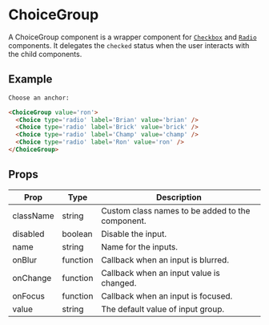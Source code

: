 # ChoiceGroup

A ChoiceGroup component is a wrapper component for [`Checkbox`](../Checkbox) and [`Radio`](../Radio) components. It delegates the `checked` status when the user interacts with the child components.


## Example

```html
Choose an anchor:

<ChoiceGroup value='ron'>
  <Choice type='radio' label='Brian' value='brian' />
  <Choice type='radio' label='Brick' value='brick' />
  <Choice type='radio' label='Champ' value='champ' />
  <Choice type='radio' label='Ron' value='ron' />
</ChoiceGroup>
```



## Props

| Prop | Type | Description |
| --- | --- | --- |
| className | string | Custom class names to be added to the component. |
| disabled | boolean | Disable the input. |
| name | string | Name for the inputs. |
| onBlur | function | Callback when an input is blurred. |
| onChange | function | Callback when an input value is changed. |
| onFocus | function | Callback when an input is focused. |
| value | string | The default value of input group. |
